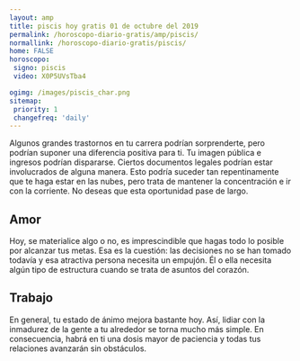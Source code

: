 ```yaml
---
layout: amp
title: piscis hoy gratis 01 de octubre del 2019 
permalink: /horoscopo-diario-gratis/amp/piscis/
normallink: /horoscopo-diario-gratis/piscis/
home: FALSE
horoscopo:
 signo: piscis
 video: X0P5UVsTba4

ogimg: /images/piscis_char.png
sitemap:
 priority: 1
 changefreq: 'daily'
---
```



Algunos grandes trastornos en tu carrera podrían sorprenderte, pero podrían suponer una diferencia positiva para ti. Tu imagen pública e ingresos podrían dispararse. Ciertos documentos legales podrían estar involucrados de alguna manera. Esto podría suceder tan repentinamente que te haga estar en las nubes, pero trata de mantener la concentración e ir con la corriente. No deseas que esta oportunidad pase de largo.

## Amor

Hoy, se materialice algo o no, es imprescindible que hagas todo lo posible por alcanzar tus metas. Esa es la cuestión: las decisiones no se han tomado todavía y esa atractiva persona necesita un empujón. Él o ella necesita algún tipo de estructura cuando se trata de asuntos del corazón.

## Trabajo

En general, tu estado de ánimo mejora bastante hoy. Así, lidiar con la inmadurez de la gente a tu alrededor se torna mucho más simple. En consecuencia, habrá en ti una dosis mayor de paciencia y todas tus relaciones avanzarán sin obstáculos.